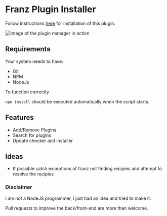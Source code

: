 # Franz Plugin Installer

Follow instructions [here](https://github.com/meetfranz/plugins/blob/master/docs/integration.md) for installation of this plugin.

![Image of the plugin manager in action](https://drive.google.com/uc?export=view&id=1qCr4WphxyVZQjkex2pPGOVWggd2SmDj8)

## Requirements

Your system needs to have:
 * Git
 * NPM
 * NodeJs
 
 To function correctly.

 `npm install` should be executed automatically when the script starts.

## Features
 * Add/Remove Plugins
 * Search for plugins
 * Update checker and installer

## Ideas
 * If possible catch exceptions of franz not finding recipies and attempt to resolve the recipies

### Disclaimer
I am not a NodeJS programmer, i just had an idea and tried to make it.

Pull requests to improve the back/front-end are more than welcome.

